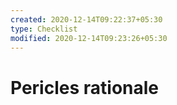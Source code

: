 ```yaml
---
created: 2020-12-14T09:22:37+05:30
type: Checklist
modified: 2020-12-14T09:23:26+05:30
---
```


# Pericles rationale

